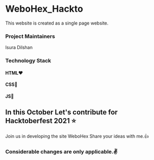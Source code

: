 # WeboHex_Hackto
This website is created as a single page website.
### Project Maintainers
Isura Dilshan
### Technology Stack
#### HTML:heart:
#### CSS:yellow_heart:
#### JS:purple_heart:
## In this October Let's contribute for Hacktoberfest 2021 :star:
Join us in developing the site WeboHex
Share your ideas with me.:+1:
### Considerable changes are only applicable.:v:
